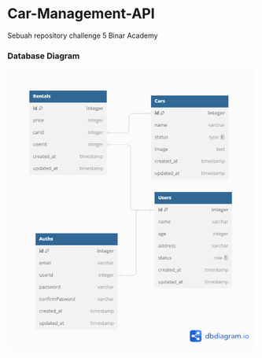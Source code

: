 # Car-Management-API

Sebuah repository challenge 5 Binar Academy

### Database Diagram

<div style="text-align: center" >
  <img src="./public/picture/relation%20database.png">
</div>
